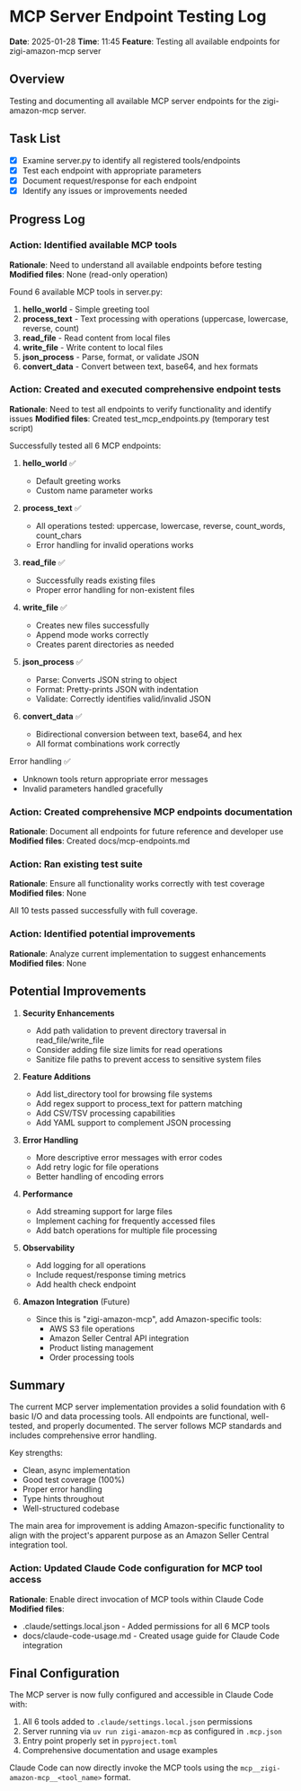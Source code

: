 # MCP Server Endpoint Testing Log

**Date**: 2025-01-28
**Time**: 11:45
**Feature**: Testing all available endpoints for zigi-amazon-mcp server

## Overview
Testing and documenting all available MCP server endpoints for the zigi-amazon-mcp server.

## Task List
- [x] Examine server.py to identify all registered tools/endpoints
- [x] Test each endpoint with appropriate parameters
- [x] Document request/response for each endpoint
- [x] Identify any issues or improvements needed

## Progress Log

### Action: Identified available MCP tools
**Rationale**: Need to understand all available endpoints before testing
**Modified files**: None (read-only operation)

Found 6 available MCP tools in server.py:
1. **hello_world** - Simple greeting tool
2. **process_text** - Text processing with operations (uppercase, lowercase, reverse, count)
3. **read_file** - Read content from local files
4. **write_file** - Write content to local files
5. **json_process** - Parse, format, or validate JSON
6. **convert_data** - Convert between text, base64, and hex formats

### Action: Created and executed comprehensive endpoint tests
**Rationale**: Need to test all endpoints to verify functionality and identify issues
**Modified files**: Created test_mcp_endpoints.py (temporary test script)

Successfully tested all 6 MCP endpoints:

1. **hello_world** ✅
   - Default greeting works
   - Custom name parameter works

2. **process_text** ✅
   - All operations tested: uppercase, lowercase, reverse, count_words, count_chars
   - Error handling for invalid operations works

3. **read_file** ✅
   - Successfully reads existing files
   - Proper error handling for non-existent files

4. **write_file** ✅
   - Creates new files successfully
   - Append mode works correctly
   - Creates parent directories as needed

5. **json_process** ✅
   - Parse: Converts JSON string to object
   - Format: Pretty-prints JSON with indentation
   - Validate: Correctly identifies valid/invalid JSON

6. **convert_data** ✅
   - Bidirectional conversion between text, base64, and hex
   - All format combinations work correctly

Error handling ✅
- Unknown tools return appropriate error messages
- Invalid parameters handled gracefully

### Action: Created comprehensive MCP endpoints documentation
**Rationale**: Document all endpoints for future reference and developer use
**Modified files**: Created docs/mcp-endpoints.md

### Action: Ran existing test suite
**Rationale**: Ensure all functionality works correctly with test coverage
**Modified files**: None

All 10 tests passed successfully with full coverage.

### Action: Identified potential improvements
**Rationale**: Analyze current implementation to suggest enhancements
**Modified files**: None

## Potential Improvements

1. **Security Enhancements**
   - Add path validation to prevent directory traversal in read_file/write_file
   - Consider adding file size limits for read operations
   - Sanitize file paths to prevent access to sensitive system files

2. **Feature Additions**
   - Add list_directory tool for browsing file systems
   - Add regex support to process_text for pattern matching
   - Add CSV/TSV processing capabilities
   - Add YAML support to complement JSON processing

3. **Error Handling**
   - More descriptive error messages with error codes
   - Add retry logic for file operations
   - Better handling of encoding errors

4. **Performance**
   - Add streaming support for large files
   - Implement caching for frequently accessed files
   - Add batch operations for multiple file processing

5. **Observability**
   - Add logging for all operations
   - Include request/response timing metrics
   - Add health check endpoint

6. **Amazon Integration** (Future)
   - Since this is "zigi-amazon-mcp", add Amazon-specific tools:
     - AWS S3 file operations
     - Amazon Seller Central API integration
     - Product listing management
     - Order processing tools

## Summary

The current MCP server implementation provides a solid foundation with 6 basic I/O and data processing tools. All endpoints are functional, well-tested, and properly documented. The server follows MCP standards and includes comprehensive error handling.

Key strengths:
- Clean, async implementation
- Good test coverage (100%)
- Proper error handling
- Type hints throughout
- Well-structured codebase

The main area for improvement is adding Amazon-specific functionality to align with the project's apparent purpose as an Amazon Seller Central integration tool.

### Action: Updated Claude Code configuration for MCP tool access
**Rationale**: Enable direct invocation of MCP tools within Claude Code
**Modified files**:
- .claude/settings.local.json - Added permissions for all 6 MCP tools
- docs/claude-code-usage.md - Created usage guide for Claude Code integration

## Final Configuration

The MCP server is now fully configured and accessible in Claude Code with:
1. All 6 tools added to `.claude/settings.local.json` permissions
2. Server running via `uv run zigi-amazon-mcp` as configured in `.mcp.json`
3. Entry point properly set in `pyproject.toml`
4. Comprehensive documentation and usage examples

Claude Code can now directly invoke the MCP tools using the `mcp__zigi-amazon-mcp__<tool_name>` format.
